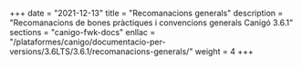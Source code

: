 +++
date        = "2021-12-13"
title       = "Recomanacions generals"
description = "Recomanacions de bones pràctiques i convencions generals Canigó 3.6.1"
sections    = "canigo-fwk-docs"
enllac		= "/plataformes/canigo/documentacio-per-versions/3.6LTS/3.6.1/recomanacions-generals/"
weight		= 4
+++
